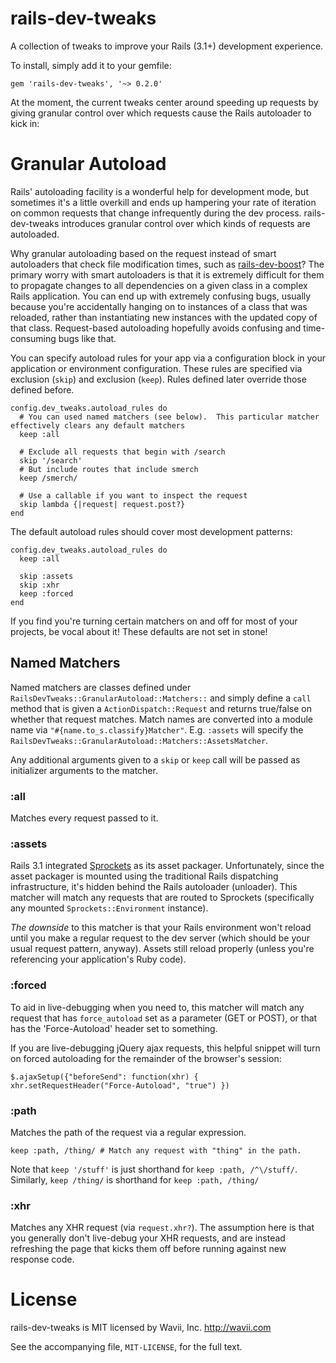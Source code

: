 # rails-dev-tweaks
A collection of tweaks to improve your Rails (3.1+) development experience.

To install, simply add it to your gemfile:

    gem 'rails-dev-tweaks', '~> 0.2.0'

At the moment, the current tweaks center around speeding up requests by giving granular control over which requests
cause the Rails autoloader to kick in:


# Granular Autoload
Rails' autoloading facility is a wonderful help for development mode, but sometimes it's a little overkill and ends up
hampering your rate of iteration on common requests that change infrequently during the dev process.  rails-dev-tweaks
introduces granular control over which kinds of requests are autoloaded.

Why granular autoloading based on the request instead of smart autoloaders that check file modification times, such as
[rails-dev-boost](https://github.com/thedarkone/rails-dev-boost)?  The primary worry with smart autoloaders is that it
is extremely difficult for them to propagate changes to all dependencies on a given class in a complex Rails
application.  You can end up with extremely confusing bugs, usually because you're accidentally hanging on to instances
of a class that was reloaded, rather than instantiating new instances with the updated copy of that class.
Request-based autoloading hopefully avoids confusing and time-consuming bugs like that.

You can specify autoload rules for your app via a configuration block in your application or environment configuration.
These rules are specified via exclusion (`skip`) and exclusion (`keep`).  Rules defined later override those defined
before.

    config.dev_tweaks.autoload_rules do
      # You can used named matchers (see below).  This particular matcher effectively clears any default matchers
      keep :all

      # Exclude all requests that begin with /search
      skip '/search'
      # But include routes that include smerch
      keep /smerch/

      # Use a callable if you want to inspect the request
      skip lambda {|request| request.post?}
    end

The default autoload rules should cover most development patterns:

    config.dev_tweaks.autoload_rules do
      keep :all

      skip :assets
      skip :xhr
      keep :forced
    end

If you find you're turning certain matchers on and off for most of your projects, be vocal about it!  These defaults
are not set in stone!

## Named Matchers
Named matchers are classes defined under `RailsDevTweaks::GranularAutoload::Matchers::` and simply define a `call`
method that is given a `ActionDispatch::Request` and returns true/false on whether that request matches. Match names
are converted into a module name via `"#{name.to_s.classify}Matcher"`.  E.g. `:assets` will specify the
`RailsDevTweaks::GranularAutoload::Matchers::AssetsMatcher`.

Any additional arguments given to a `skip` or `keep` call will be passed as initializer arguments to the matcher.

### :all
Matches every request passed to it.

### :assets
Rails 3.1 integrated [Sprockets](http://getsprockets.org/) as its asset packager.  Unfortunately, since the asset
packager is mounted using the traditional Rails dispatching infrastructure, it's hidden behind the Rails autoloader
(unloader). This matcher will match any requests that are routed to Sprockets (specifically any mounted
`Sprockets::Environment` instance).

_The downside_ to this matcher is that your Rails environment won't reload until you make a regular request to the dev
server (which should be your usual request pattern, anyway).  Assets still reload properly (unless you're referencing
your application's Ruby code).

### :forced
To aid in live-debugging when you need to, this matcher will match any request that has `force_autoload` set as a
parameter (GET or POST), or that has the 'Force-Autoload' header set to something.

If you are live-debugging jQuery ajax requests, this helpful snippet will turn on forced autoloading for the remainder
of the browser's session:

    $.ajaxSetup({"beforeSend": function(xhr) { xhr.setRequestHeader("Force-Autoload", "true") })

### :path
Matches the path of the request via a regular expression.

    keep :path, /thing/ # Match any request with "thing" in the path.

Note that `keep '/stuff'` is just shorthand for `keep :path, /^\/stuff/`.  Similarly, `keep /thing/` is shorthand for
`keep :path, /thing/`

### :xhr
Matches any XHR request (via `request.xhr?`).  The assumption here is that you generally don't live-debug your XHR
requests, and are instead refreshing the page that kicks them off before running against new response code.


# License
rails-dev-tweaks is MIT licensed by Wavii, Inc.  http://wavii.com

See the accompanying file, `MIT-LICENSE`, for the full text.

